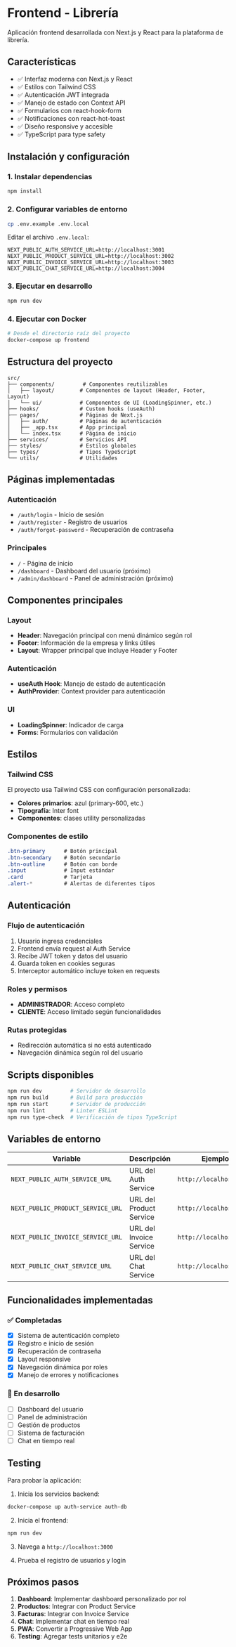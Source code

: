 # Frontend - Librería

Aplicación frontend desarrollada con Next.js y React para la plataforma de librería.

## Características

- ✅ Interfaz moderna con Next.js y React
- ✅ Estilos con Tailwind CSS
- ✅ Autenticación JWT integrada
- ✅ Manejo de estado con Context API
- ✅ Formularios con react-hook-form
- ✅ Notificaciones con react-hot-toast
- ✅ Diseño responsive y accesible
- ✅ TypeScript para type safety

## Instalación y configuración

### 1. Instalar dependencias
```bash
npm install
```

### 2. Configurar variables de entorno
```bash
cp .env.example .env.local
```

Editar el archivo `.env.local`:
```env
NEXT_PUBLIC_AUTH_SERVICE_URL=http://localhost:3001
NEXT_PUBLIC_PRODUCT_SERVICE_URL=http://localhost:3002
NEXT_PUBLIC_INVOICE_SERVICE_URL=http://localhost:3003
NEXT_PUBLIC_CHAT_SERVICE_URL=http://localhost:3004
```

### 3. Ejecutar en desarrollo
```bash
npm run dev
```

### 4. Ejecutar con Docker
```bash
# Desde el directorio raíz del proyecto
docker-compose up frontend
```

## Estructura del proyecto

```
src/
├── components/         # Componentes reutilizables
│   ├── layout/        # Componentes de layout (Header, Footer, Layout)
│   └── ui/            # Componentes de UI (LoadingSpinner, etc.)
├── hooks/             # Custom hooks (useAuth)
├── pages/             # Páginas de Next.js
│   ├── auth/          # Páginas de autenticación
│   ├── _app.tsx       # App principal
│   └── index.tsx      # Página de inicio
├── services/          # Servicios API
├── styles/            # Estilos globales
├── types/             # Tipos TypeScript
└── utils/             # Utilidades
```

## Páginas implementadas

### Autenticación
- `/auth/login` - Inicio de sesión
- `/auth/register` - Registro de usuarios
- `/auth/forgot-password` - Recuperación de contraseña

### Principales
- `/` - Página de inicio
- `/dashboard` - Dashboard del usuario (próximo)
- `/admin/dashboard` - Panel de administración (próximo)

## Componentes principales

### Layout
- **Header**: Navegación principal con menú dinámico según rol
- **Footer**: Información de la empresa y links útiles
- **Layout**: Wrapper principal que incluye Header y Footer

### Autenticación
- **useAuth Hook**: Manejo de estado de autenticación
- **AuthProvider**: Context provider para autenticación

### UI
- **LoadingSpinner**: Indicador de carga
- **Forms**: Formularios con validación

## Estilos

### Tailwind CSS
El proyecto usa Tailwind CSS con configuración personalizada:

- **Colores primarios**: azul (primary-600, etc.)
- **Tipografía**: Inter font
- **Componentes**: clases utility personalizadas

### Componentes de estilo
```css
.btn-primary      # Botón principal
.btn-secondary    # Botón secundario
.btn-outline      # Botón con borde
.input            # Input estándar
.card             # Tarjeta
.alert-*          # Alertas de diferentes tipos
```

## Autenticación

### Flujo de autenticación
1. Usuario ingresa credenciales
2. Frontend envía request al Auth Service
3. Recibe JWT token y datos del usuario
4. Guarda token en cookies seguras
5. Interceptor automático incluye token en requests

### Roles y permisos
- **ADMINISTRADOR**: Acceso completo
- **CLIENTE**: Acceso limitado según funcionalidades

### Rutas protegidas
- Redirección automática si no está autenticado
- Navegación dinámica según rol del usuario

## Scripts disponibles

```bash
npm run dev         # Servidor de desarrollo
npm run build       # Build para producción
npm run start       # Servidor de producción
npm run lint        # Linter ESLint
npm run type-check  # Verificación de tipos TypeScript
```

## Variables de entorno

| Variable | Descripción | Ejemplo |
|----------|-------------|---------|
| `NEXT_PUBLIC_AUTH_SERVICE_URL` | URL del Auth Service | `http://localhost:3001` |
| `NEXT_PUBLIC_PRODUCT_SERVICE_URL` | URL del Product Service | `http://localhost:3002` |
| `NEXT_PUBLIC_INVOICE_SERVICE_URL` | URL del Invoice Service | `http://localhost:3003` |
| `NEXT_PUBLIC_CHAT_SERVICE_URL` | URL del Chat Service | `http://localhost:3004` |

## Funcionalidades implementadas

### ✅ Completadas
- [x] Sistema de autenticación completo
- [x] Registro e inicio de sesión
- [x] Recuperación de contraseña
- [x] Layout responsive
- [x] Navegación dinámica por roles
- [x] Manejo de errores y notificaciones

### 🚧 En desarrollo
- [ ] Dashboard del usuario
- [ ] Panel de administración
- [ ] Gestión de productos
- [ ] Sistema de facturación
- [ ] Chat en tiempo real

## Testing

Para probar la aplicación:

1. Inicia los servicios backend:
```bash
docker-compose up auth-service auth-db
```

2. Inicia el frontend:
```bash
npm run dev
```

3. Navega a `http://localhost:3000`

4. Prueba el registro de usuarios y login

## Próximos pasos

1. **Dashboard**: Implementar dashboard personalizado por rol
2. **Productos**: Integrar con Product Service
3. **Facturas**: Integrar con Invoice Service  
4. **Chat**: Implementar chat en tiempo real
5. **PWA**: Convertir a Progressive Web App
6. **Testing**: Agregar tests unitarios y e2e
